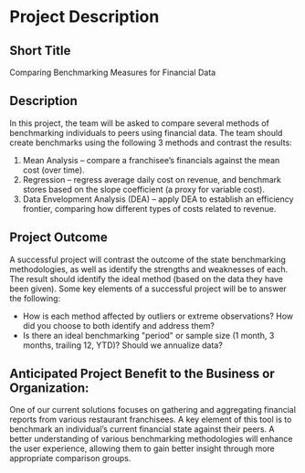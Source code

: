 # Project Description

## Short Title
Comparing Benchmarking Measures for Financial Data

## Description
In this project, the team will be asked to compare several methods of benchmarking individuals to peers using financial data. The team should create benchmarks using the following 3 methods and contrast the results:
 1. Mean Analysis – compare a franchisee’s financials against the mean cost (over time).
 2. Regression – regress average daily cost on revenue, and benchmark stores based on the slope coefficient (a
 proxy for variable cost).
 3. Data Envelopment Analysis (DEA) – apply DEA to establish an efficiency frontier, comparing how different
types of costs related to revenue.
 
## Project Outcome
A successful project will contrast the outcome of the state benchmarking methodologies, as well as identify the strengths and weaknesses of each. The result should identify the ideal method (based on the data they have been given). Some key elements of a successful project will be to answer the following:
 - How is each method affected by outliers or extreme observations? How did you choose to both identify and address them?
 - Is there an ideal benchmarking "period" or sample size (1 month, 3 months, trailing 12, YTD)? Should we annualize data?

## Anticipated Project Benefit to the Business or Organization:

One of our current solutions focuses on gathering and
aggregating financial reports from various restaurant franchisees. A key element of this tool is to benchmark an
individual’s current financial state against their peers. A better understanding of various benchmarking methodologies
will enhance the user experience, allowing them to gain better insight through more appropriate comparison groups.